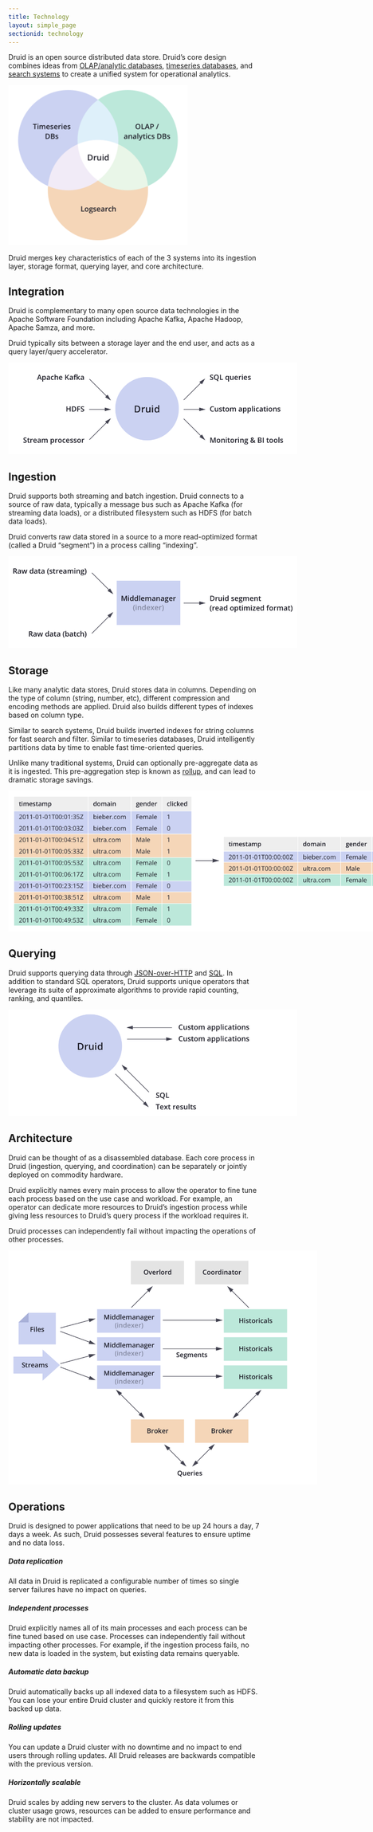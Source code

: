 ```yaml
---
title: Technology
layout: simple_page
sectionid: technology
---
```


Druid is an open source distributed data store.
Druid’s core design combines ideas from [OLAP/analytic databases](https://en.wikipedia.org/wiki/Online_analytical_processing), [timeseries databases](https://en.wikipedia.org/wiki/Time_series_database), and [search systems](https://en.wikipedia.org/wiki/Full-text_search) to create a unified system for operational analytics.

<div class="image-large">
  <img src="img/diagram-2.png" style="max-width: 360px">
</div>

Druid merges key characteristics of each of the 3 systems into its ingestion layer, storage format, querying layer, and core architecture.

## Integration

Druid is complementary to many open source data technologies in the Apache Software Foundation including Apache Kafka, Apache Hadoop, Apache Samza, and more.

Druid typically sits between a storage layer and the end user, and acts as a query layer/query accelerator.

<div class="image-large">
  <img src="img/diagram-3.png" style="max-width: 580px;">
</div>

## Ingestion

Druid supports both streaming and batch ingestion.
Druid connects to a source of raw data, typically a message bus such as Apache Kafka (for streaming data loads), or a distributed filesystem such as HDFS (for batch data loads).

Druid converts raw data stored in a source to a more read-optimized format (called a Druid “segment”) in a process calling “indexing”.

<div class="image-large">
  <img src="img/diagram-4.png" style="max-width: 580px;">
</div>

## Storage

Like many analytic data stores, Druid stores data in columns.
Depending on the type of column (string, number, etc), different compression and encoding methods are applied.
Druid also builds different types of indexes based on column type.

Similar to search systems, Druid builds inverted indexes for string columns for fast search and filter.
Similar to timeseries databases, Druid intelligently partitions data by time to enable fast time-oriented queries.

Unlike many traditional systems, Druid can optionally pre-aggregate data as it is ingested.
This pre-aggregation step is known as [rollup](/docs/latest/design/#roll-up), and can lead to dramatic storage savings.

<div class="image-large">
  <img src="img/diagram-5.png" style="max-width: 800px;">
</div>

## Querying

Druid supports querying data through [JSON-over-HTTP](/docs/latest/querying/querying) and [SQL](/docs/latest/querying/sql).
In addition to standard SQL operators, Druid supports unique operators that leverage its suite of approximate algorithms to provide rapid counting, ranking, and quantiles.

<div class="image-large">
  <img src="img/diagram-6.png" style="max-width: 580px;">
</div>

## Architecture

Druid can be thought of as a disassembled database.
Each core process in Druid (ingestion, querying, and coordination) can be separately or jointly deployed on commodity hardware.

Druid explicitly names every main process to allow the operator to fine tune each process based on the use case and workload.
For example, an operator can dedicate more resources to Druid’s ingestion process while giving less resources to Druid’s query process if the workload requires it.

Druid processes can independently fail without impacting the operations of other processes.

<div class="image-large">
  <img src="img/diagram-7.png" style="max-width: 620px;">
</div>

## Operations

Druid is designed to power applications that need to be up 24 hours a day, 7 days a week.
As such, Druid possesses several features to ensure uptime and no data loss.

<div class="features">
  <div class="feature">
    <span class="fa fa-clone fa"></span>
    <h5>Data replication</h5>
    <p>
      All data in Druid is replicated a configurable number of times so single server failures have no impact on queries.
    </p>
  </div>
  <div class="feature">
    <span class="fa fa-th-large fa"></span>
    <h5>Independent processes</h5>
    <p>
      Druid explicitly names all of its main processes and each process can be fine tuned based on use case.
      Processes can independently fail without impacting other processes.
      For example, if the ingestion process fails, no new data is loaded in the system, but existing data remains queryable.
    </p>
  </div>
  <div class="feature">
    <span class="fa fa-cloud-download-alt fa"></span>
    <h5>Automatic data backup</h5>
    <p>
      Druid automatically backs up all indexed data to a filesystem such as HDFS.
      You can lose your entire Druid cluster and quickly restore it from this backed up data.
    </p>
  </div>
  <div class="feature">
    <span class="fa fa-sync-alt fa"></span>
    <h5>Rolling updates</h5>
    <p>
      You can update a Druid cluster with no downtime and no impact to end users through rolling updates.
      All Druid releases are backwards compatible with the previous version.
    </p>
  </div>
  <div class="feature">
    <span class="fa fa-sitemap fa"></span>
    <h5>Horizontally scalable</h5>
    <p>
      Druid scales by adding new servers to the cluster.
      As data volumes or cluster usage grows, resources can be added to ensure performance and stability are not impacted.
         </p>
  </div>
</div>
